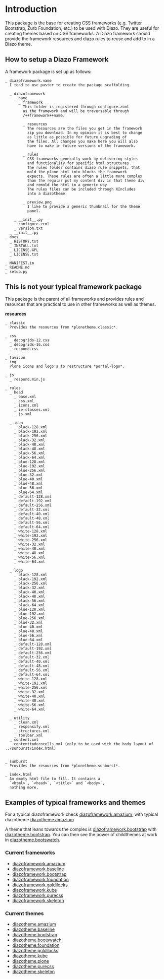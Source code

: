 Introduction
============
This package is the base for creating CSS frameworks (e.g. Twitter
Bootstrap, Zurb Foundation, etc.) to be used with Diazo. They are 
useful for creating themes based on CSS frameworks. A Diazo framework 
should provide the framework resources and diazo rules to reuse and 
add to in a Diazo theme.

How to setup a Diazo Framework
------------------------------
A framework package is set up as follows:

    _ diazoframework.name
      I tend to use paster to create the package scaffolding.
      
      _ diazoframework
        _ name
          _ framework  
            This folder is registered through configure.zcml
            as the framework and will be traversable through 
            /++framework++name.
              
            _ resources  
              The resources are the files you get in the framework
              zip you download. In my opinion it is best to change
              as little as possible for future upgrading of 
              the files. All changes you make here you will also 
              have to make in future versions of the framework.
              
            _ rules
              CSS frameworks generally work by delivering styles
              and functionality for specific html structures.  
              The rules folder contains diazo rule snippets, that 
              mold the plone html into blocks the framework 
              expects. These rules are often a little more complex
              than the regular put my content div in that theme div
              and remold the html in a generic way.  
              The rules files can be included through XIncludes 
              into a diazotheme.
               
            _ preview.png
              I like to provide a generic thumbnail for the theme
              panel.
                
        _ __init__.py
        _ configure.zcml
        _ version.txt
      _ __init__.py
    _ docs
      _ HISTORY.txt
      _ INSTALL.txt
      _ LICENSE.GPL
      _ LICENSE.txt
      
    _ MANIFEST.in 
    _ README.md 
    _ setup.py

This is not your typical framework package
------------------------------------------
This package is the parent of all frameworks and provides rules
and resources that are practical to use in other frameworks as
well as themes. 

**resources**

    _ classic
      Provides the resources from *plonetheme.classic*.
      
    _ css
      _ decogrids-12.css
      _ decogrids-16.css
      _ respond.css
      
    _ favicon
    _ img
      Plone icons and logo's to restructure *portal-logo*.
      
    _ js
      _ respond.min.js
      
    _ rules
      _ head
        _ base.xml
        _ css.xml
        _ icons.xml
        _ ie-classes.xml
        _ js.xml
        
      _ icon
        _ black-128.xml
        _ black-192.xml
        _ black-256.xml
        _ black-32.xml
        _ black-40.xml
        _ black-48.xml
        _ black-56.xml
        _ black-64.xml
        _ blue-128.xml
        _ blue-192.xml
        _ blue-256.xml
        _ blue-32.xml
        _ blue-40.xml
        _ blue-48.xml
        _ blue-56.xml
        _ blue-64.xml
        _ default-128.xml
        _ default-192.xml
        _ default-256.xml
        _ default-32.xml
        _ default-40.xml
        _ default-48.xml
        _ default-56.xml
        _ default-64.xml
        _ white-128.xml
        _ white-192.xml
        _ white-256.xml
        _ white-32.xml
        _ white-40.xml
        _ white-48.xml
        _ white-56.xml
        _ white-64.xml
        
      _ logo
        _ black-128.xml
        _ black-192.xml
        _ black-256.xml
        _ black-32.xml
        _ black-40.xml
        _ black-48.xml
        _ black-56.xml
        _ black-64.xml
        _ blue-128.xml
        _ blue-192.xml
        _ blue-256.xml
        _ blue-32.xml
        _ blue-40.xml
        _ blue-48.xml
        _ blue-56.xml
        _ blue-64.xml
        _ default-128.xml
        _ default-192.xml
        _ default-256.xml
        _ default-32.xml
        _ default-40.xml
        _ default-48.xml
        _ default-56.xml
        _ default-64.xml
        _ white-128.xml
        _ white-192.xml
        _ white-256.xml
        _ white-32.xml
        _ white-40.xml
        _ white-48.xml
        _ white-56.xml
        _ white-64.xml
        
      _ utility
        _ clean.xml
        _ responsify.xml
        _ structures.xml
        _ toolbar.xml
      _ content.xml
      _ contenttodecocells.xml (only to be used with the body layout of ../sunburst/index.html)  
      
      
    _ sunburst
      Provides the resources from *plonetheme.sunburst*.
      
    _ index.html
      An empty html file to fill. It contains a 
      `<html>`, `<head>`, `<title>` and `<body>`,
      nothing more.

Examples of typical frameworks and themes
-----------------------------------------
For a typical diazoframework check [diazoframework.amazium](https://github.com/TH-code/diazoframework.amazium),
with typical diazotheme [diazotheme.amazium](https://github.com/TH-code/diazotheme.amazium)

A theme that leans towards the complex is 
[diazoframework.bootstrap](https://github.com/TH-code/diazoframework.bootstrap) 
with 
[diazotheme.bootstrap](https://github.com/TH-code/diazotheme.bootstrap). 
You can then see the power of childthemes at work in 
[diazotheme.bootswatch](https://github.com/TH-code/diazotheme.bootswatch).

### Current frameworks

- [diazoframework.amazium](https://github.com/TH-code/diazoframework.amazium)
- [diazoframework.baseline](https://github.com/TH-code/diazoframework.baseline)
- [diazoframework.bootstrap](https://github.com/TH-code/diazoframework.bootstrap)
- [diazoframework.foundation](https://github.com/TH-code/diazoframework.foundation)
- [diazoframework.goldilocks](https://github.com/TH-code/diazoframework.goldilocks)
- [diazoframework.kube](https://github.com/TH-code/diazoframework.kube)
- [diazoframework.purecss](https://github.com/TH-code/diazoframework.purecss)
- [diazoframework.skeleton](https://github.com/TH-code/diazoframework.skeleton)

### Current themes

- [diazotheme.amazium](https://github.com/TH-code/diazotheme.amazium)
- [diazotheme.baseline](https://github.com/TH-code/diazotheme.baseline)
- [diazotheme.bootstrap](https://github.com/TH-code/diazotheme.bootstrap)
- [diazotheme.bootswatch](https://github.com/TH-code/diazotheme.bootswatch)
- [diazotheme.foundation](https://github.com/TH-code/diazotheme.foundation)
- [diazotheme.goldilocks](https://github.com/TH-code/diazotheme.goldilocks)
- [diazotheme.kube](https://github.com/TH-code/diazotheme.kube)
- [diazotheme.plone](https://github.com/TH-code/diazotheme.plone)
- [diazotheme.purecss](https://github.com/TH-code/diazotheme.purecss)
- [diazotheme.skeleton](https://github.com/TH-code/diazotheme.skeleton)
